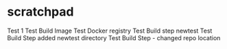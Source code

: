 # scratchpad
Test 1
Test Build Image
Test Docker registry
Test Build step newtest
Test Build Step added newtest directory
Test Build Step - changed repo location 

